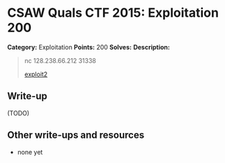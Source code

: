 # CSAW Quals CTF 2015: Exploitation 200

**Category:** Exploitation
**Points:** 200
**Solves:** 
**Description:** 

> nc 128.238.66.212 31338
>
> [exploit2](exploit2)

## Write-up

(TODO)

## Other write-ups and resources

* none yet